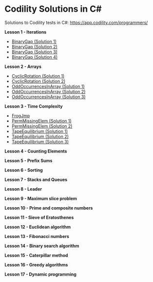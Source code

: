 # Codility Solutions in C#

Solutions to Codility tests in C#: https://app.codility.com/programmers/

**Lesson 1 - Iterations**

 - [BinaryGap (Solution 1)](Lesson%2001%20-%20Iterations/BinaryGap_1.cs)
 - [BinaryGap (Solution 2)](Lesson%2001%20-%20Iterations/BinaryGap_2.cs)
 - [BinaryGap (Solution 3)](Lesson%2001%20-%20Iterations/BinaryGap_3.cs)
 - [BinaryGap (Solution 4)](Lesson%2001%20-%20Iterations/BinaryGap_4.cs)

**Lesson 2 - Arrays**

- [CyclicRotation (Solution 1)](Lesson%2002%20-%20Arrays/CyclicRotation_1.py)
- [CyclicRotation (Solution 2)](Lesson%2002%20-%20Arrays/CyclicRotation_2.py)
- [OddOccurrencesInArray (Solution 1)](Lesson%2002%20-%20Arrays/OddOccurrencesInArray_1.py)
- [OddOccurrencesInArray (Solution 2)](Lesson%2002%20-%20Arrays/OddOccurrencesInArray_2.py)
- [OddOccurrencesInArray (Solution 3)](Lesson%2002%20-%20Arrays/OddOccurrencesInArray_3.py)

**Lesson 3 - Time Complexity**

- [FrogJmp](Lesson%2003%20-%20Time%20Complexity/FrogJmp_1.py)
- [PermMissingElem (Solution 1)](Lesson%2003%20-%20Time%20Complexity/PermMissingElem_1.py)
- [PermMissingElem (Solution 2)](Lesson%2003%20-%20Time%20Complexity/PermMissingElem_2.py)
- [TapeEquilibrium (Solution 1)](Lesson%2003%20-%20Time%20Complexity/TapeEquilibrium_1.py)
- [TapeEquilibrium (Solution 2)](Lesson%2003%20-%20Time%20Complexity/TapeEquilibrium_2.py)
- [TapeEquilibrium (Solution 3)](Lesson%2003%20-%20Time%20Complexity/TapeEquilibrium_3.py)

**Lesson 4 - Counting Elements**

**Lesson 5 - Prefix Sums**

**Lesson 6 - Sorting**

**Lesson 7 - Stacks and Queues**

**Lesson 8 - Leader**

**Lesson 9 - Maximum slice problem**

**Lesson 10 - Prime and composite numbers**

**Lesson 11 - Sieve of Eratosthenes**

**Lesson 12 - Euclidean algorithm**

**Lesson 13 - Fibonacci numbers**

**Lesson 14 - Binary search algorithm**

**Lesson 15 - Caterpillar method**

**Lesson 16 - Greedy algorithms**

**Lesson 17 - Dynamic programming**

